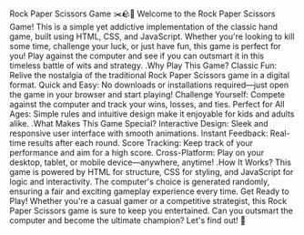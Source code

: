 Rock Paper Scissors Game ✂️🪨📄
Welcome to the Rock Paper Scissors Game! 
This is a simple yet addictive implementation of the classic hand game, built using HTML, CSS, and JavaScript. 
Whether you're looking to kill some time, challenge your luck, or just have fun, this game is perfect for you!
Play against the computer and see if you can outsmart it in this timeless battle of wits and strategy.
.Why Play This Game?
Classic Fun: Relive the nostalgia of the traditional Rock Paper Scissors game in a digital format.
Quick and Easy: No downloads or installations required—just open the game in your browser and start playing!
Challenge Yourself: Compete against the computer and track your wins, losses, and ties.
Perfect for All Ages: Simple rules and intuitive design make it enjoyable for kids and adults alike.
 .What Makes This Game Special?
Interactive Design: Sleek and responsive user interface with smooth animations.
Instant Feedback: Real-time results after each round.
Score Tracking: Keep track of your performance and aim for a high score.
Cross-Platform: Play on your desktop, tablet, or mobile device—anywhere, anytime!
.How It Works?
This game is powered by HTML for structure, CSS for styling, and JavaScript for logic and interactivity. 
The computer's choice is generated randomly, ensuring a fair and exciting gameplay experience every time.
Get Ready to Play!
Whether you're a casual gamer or a competitive strategist, this Rock Paper Scissors game is sure to keep you entertained. Can you outsmart the computer and become the ultimate champion? Let's find out! 🚀
